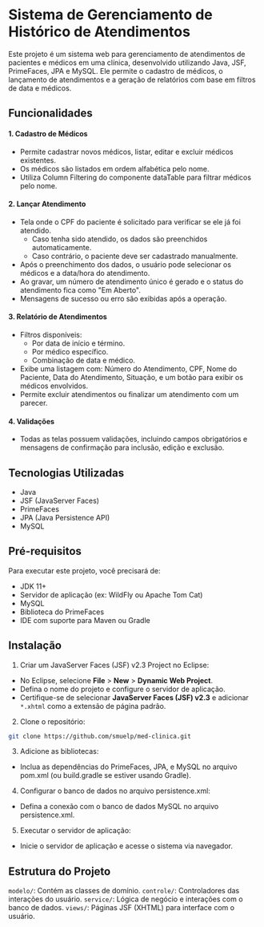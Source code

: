 # Sistema de Gerenciamento de Histórico de Atendimentos

Este projeto é um sistema web para gerenciamento de atendimentos de pacientes e médicos em uma clínica, desenvolvido utilizando Java, JSF, PrimeFaces, JPA e MySQL. Ele permite o cadastro de médicos, o lançamento de atendimentos e a geração de relatórios com base em filtros de data e médicos.

## Funcionalidades

#### 1. Cadastro de Médicos
* Permite cadastrar novos médicos, listar, editar e excluir médicos existentes.
* Os médicos são listados em ordem alfabética pelo nome.
* Utiliza Column Filtering do componente dataTable para filtrar médicos pelo nome.

#### 2. Lançar Atendimento

* Tela onde o CPF do paciente é solicitado para verificar se ele já foi atendido.
  * Caso tenha sido atendido, os dados são preenchidos automaticamente.
  * Caso contrário, o paciente deve ser cadastrado manualmente.
* Após o preenchimento dos dados, o usuário pode selecionar os médicos e a data/hora do atendimento.
* Ao gravar, um número de atendimento único é gerado e o status do atendimento fica como "Em Aberto".
* Mensagens de sucesso ou erro são exibidas após a operação.

#### 3. Relatório de Atendimentos

* Filtros disponíveis:
  * Por data de início e término.
  * Por médico específico.
  * Combinação de data e médico.
* Exibe uma listagem com: Número do Atendimento, CPF, Nome do Paciente, Data do Atendimento, Situação, e um botão para exibir os médicos envolvidos.
* Permite excluir atendimentos ou finalizar um atendimento com um parecer.

#### 4. Validações

* Todas as telas possuem validações, incluindo campos obrigatórios e mensagens de confirmação para inclusão, edição e exclusão.

## Tecnologias Utilizadas

* Java
* JSF (JavaServer Faces)
* PrimeFaces
* JPA (Java Persistence API)
* MySQL

## Pré-requisitos

Para executar este projeto, você precisará de:
  * JDK 11+
  * Servidor de aplicação (ex: WildFly ou Apache Tom Cat)
  * MySQL
  * Biblioteca do PrimeFaces
  * IDE com suporte para Maven ou Gradle

## Instalação

1. Criar um JavaServer Faces (JSF) v2.3 Project no Eclipse:

  * No Eclipse, selecione **File** > **New** > **Dynamic Web Project**.
  * Defina o nome do projeto e configure o servidor de aplicação.
  * Certifique-se de selecionar **JavaServer Faces (JSF) v2.3** e adicionar `*.xhtml` como a extensão de página padrão.

2. Clone o repositório:
```bash
git clone https://github.com/smuelp/med-clinica.git
```

3. Adicione as bibliotecas:

  * Inclua as dependências do PrimeFaces, JPA, e MySQL no arquivo pom.xml (ou build.gradle se estiver usando Gradle).

4. Configurar o banco de dados no arquivo persistence.xml:

  * Defina a conexão com o banco de dados MySQL no arquivo persistence.xml.

5. Executar o servidor de aplicação:

  * Inicie o servidor de aplicação e acesse o sistema via navegador.

## Estrutura do Projeto

`modelo/`: Contém as classes de domínio.
`controle/`: Controladores das interações do usuário.
`service/`: Lógica de negócio e interações com o banco de dados.
`views/`: Páginas JSF (XHTML) para interface com o usuário.
